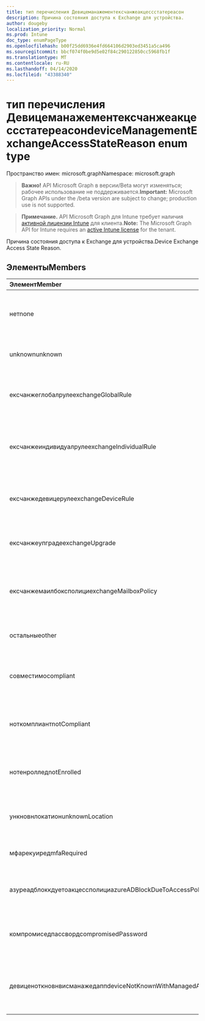 ```yaml
---
title: тип перечисления Девицеманажементексчанжеакцессстатереасон
description: Причина состояния доступа к Exchange для устройства.
author: dougeby
localization_priority: Normal
ms.prod: Intune
doc_type: enumPageType
ms.openlocfilehash: b00f25dd6936e4fd664106d2903ed3451a5ca496
ms.sourcegitcommit: bbcf074f0be9d5e02f84c290122850cc5968fb1f
ms.translationtype: MT
ms.contentlocale: ru-RU
ms.lasthandoff: 04/14/2020
ms.locfileid: "43388340"
---
```

# <a name="devicemanagementexchangeaccessstatereason-enum-type"></a><span data-ttu-id="5a0c0-103">тип перечисления Девицеманажементексчанжеакцессстатереасон</span><span class="sxs-lookup"><span data-stu-id="5a0c0-103">deviceManagementExchangeAccessStateReason enum type</span></span>

<span data-ttu-id="5a0c0-104">Пространство имен: microsoft.graph</span><span class="sxs-lookup"><span data-stu-id="5a0c0-104">Namespace: microsoft.graph</span></span>

> <span data-ttu-id="5a0c0-105">**Важно!** API Microsoft Graph в версии/Beta могут изменяться; рабочее использование не поддерживается.</span><span class="sxs-lookup"><span data-stu-id="5a0c0-105">**Important:** Microsoft Graph APIs under the /beta version are subject to change; production use is not supported.</span></span>

> <span data-ttu-id="5a0c0-106">**Примечание.** API Microsoft Graph для Intune требует наличия [активной лицензии Intune](https://go.microsoft.com/fwlink/?linkid=839381) для клиента.</span><span class="sxs-lookup"><span data-stu-id="5a0c0-106">**Note:** The Microsoft Graph API for Intune requires an [active Intune license](https://go.microsoft.com/fwlink/?linkid=839381) for the tenant.</span></span>

<span data-ttu-id="5a0c0-107">Причина состояния доступа к Exchange для устройства.</span><span class="sxs-lookup"><span data-stu-id="5a0c0-107">Device Exchange Access State Reason.</span></span>

## <a name="members"></a><span data-ttu-id="5a0c0-108">Элементы</span><span class="sxs-lookup"><span data-stu-id="5a0c0-108">Members</span></span>
|<span data-ttu-id="5a0c0-109">Элемент</span><span class="sxs-lookup"><span data-stu-id="5a0c0-109">Member</span></span>|<span data-ttu-id="5a0c0-110">Значение</span><span class="sxs-lookup"><span data-stu-id="5a0c0-110">Value</span></span>|<span data-ttu-id="5a0c0-111">Описание</span><span class="sxs-lookup"><span data-stu-id="5a0c0-111">Description</span></span>|
|:---|:---|:---|
|<span data-ttu-id="5a0c0-112">нет</span><span class="sxs-lookup"><span data-stu-id="5a0c0-112">none</span></span>|<span data-ttu-id="5a0c0-113">нуль</span><span class="sxs-lookup"><span data-stu-id="5a0c0-113">0</span></span>|<span data-ttu-id="5a0c0-114">Не обнаружена Причина состояния доступа в Exchange</span><span class="sxs-lookup"><span data-stu-id="5a0c0-114">No access state reason discovered from Exchange</span></span>|
|<span data-ttu-id="5a0c0-115">unknown</span><span class="sxs-lookup"><span data-stu-id="5a0c0-115">unknown</span></span>|<span data-ttu-id="5a0c0-116">1,1</span><span class="sxs-lookup"><span data-stu-id="5a0c0-116">1</span></span>|<span data-ttu-id="5a0c0-117">Причина неизвестного состояния доступа</span><span class="sxs-lookup"><span data-stu-id="5a0c0-117">Unknown access state reason</span></span>|
|<span data-ttu-id="5a0c0-118">ексчанжеглобалруле</span><span class="sxs-lookup"><span data-stu-id="5a0c0-118">exchangeGlobalRule</span></span>|<span data-ttu-id="5a0c0-119">2</span><span class="sxs-lookup"><span data-stu-id="5a0c0-119">2</span></span>|<span data-ttu-id="5a0c0-120">Состояние доступа определяется глобальным правилом Exchange</span><span class="sxs-lookup"><span data-stu-id="5a0c0-120">Access state determined by Exchange Global rule</span></span>|
|<span data-ttu-id="5a0c0-121">ексчанжеиндивидуалруле</span><span class="sxs-lookup"><span data-stu-id="5a0c0-121">exchangeIndividualRule</span></span>|<span data-ttu-id="5a0c0-122">4</span><span class="sxs-lookup"><span data-stu-id="5a0c0-122">3</span></span>|<span data-ttu-id="5a0c0-123">Состояние доступа определяется индивидуальной правилом Exchange</span><span class="sxs-lookup"><span data-stu-id="5a0c0-123">Access state determined by Exchange Individual rule</span></span>|
|<span data-ttu-id="5a0c0-124">ексчанжедевицеруле</span><span class="sxs-lookup"><span data-stu-id="5a0c0-124">exchangeDeviceRule</span></span>|<span data-ttu-id="5a0c0-125">4 </span><span class="sxs-lookup"><span data-stu-id="5a0c0-125">4</span></span>|<span data-ttu-id="5a0c0-126">Состояние доступа определяется правилом устройства Exchange</span><span class="sxs-lookup"><span data-stu-id="5a0c0-126">Access state determined by Exchange Device rule</span></span>|
|<span data-ttu-id="5a0c0-127">ексчанжеупграде</span><span class="sxs-lookup"><span data-stu-id="5a0c0-127">exchangeUpgrade</span></span>|<span data-ttu-id="5a0c0-128">5 </span><span class="sxs-lookup"><span data-stu-id="5a0c0-128">5</span></span>|<span data-ttu-id="5a0c0-129">Состояние доступа из-за обновления Exchange</span><span class="sxs-lookup"><span data-stu-id="5a0c0-129">Access state due to Exchange upgrade</span></span>|
|<span data-ttu-id="5a0c0-130">ексчанжемаилбоксполици</span><span class="sxs-lookup"><span data-stu-id="5a0c0-130">exchangeMailboxPolicy</span></span>|<span data-ttu-id="5a0c0-131">6 </span><span class="sxs-lookup"><span data-stu-id="5a0c0-131">6</span></span>|<span data-ttu-id="5a0c0-132">Состояние доступа определяется политикой почтовых ящиков Exchange</span><span class="sxs-lookup"><span data-stu-id="5a0c0-132">Access state determined by Exchange Mailbox Policy</span></span>|
|<span data-ttu-id="5a0c0-133">остальные</span><span class="sxs-lookup"><span data-stu-id="5a0c0-133">other</span></span>|<span data-ttu-id="5a0c0-134">7 </span><span class="sxs-lookup"><span data-stu-id="5a0c0-134">7</span></span>|<span data-ttu-id="5a0c0-135">Состояние доступа определяется Exchange</span><span class="sxs-lookup"><span data-stu-id="5a0c0-135">Access state determined by Exchange</span></span>|
|<span data-ttu-id="5a0c0-136">совместимо</span><span class="sxs-lookup"><span data-stu-id="5a0c0-136">compliant</span></span>|<span data-ttu-id="5a0c0-137">8 </span><span class="sxs-lookup"><span data-stu-id="5a0c0-137">8</span></span>|<span data-ttu-id="5a0c0-138">Состояние доступа, предоставленное запросом на соответствие</span><span class="sxs-lookup"><span data-stu-id="5a0c0-138">Access state granted by compliance challenge</span></span>|
|<span data-ttu-id="5a0c0-139">ноткомплиант</span><span class="sxs-lookup"><span data-stu-id="5a0c0-139">notCompliant</span></span>|<span data-ttu-id="5a0c0-140">9 </span><span class="sxs-lookup"><span data-stu-id="5a0c0-140">9</span></span>|<span data-ttu-id="5a0c0-141">Состояние доступа отозвано с помощью запроса на соответствие</span><span class="sxs-lookup"><span data-stu-id="5a0c0-141">Access state revoked by compliance challenge</span></span>|
|<span data-ttu-id="5a0c0-142">нотенроллед</span><span class="sxs-lookup"><span data-stu-id="5a0c0-142">notEnrolled</span></span>|<span data-ttu-id="5a0c0-143">10 </span><span class="sxs-lookup"><span data-stu-id="5a0c0-143">10</span></span>|<span data-ttu-id="5a0c0-144">Состояние доступа, аннулированное запросом управления</span><span class="sxs-lookup"><span data-stu-id="5a0c0-144">Access state revoked by management challenge</span></span>|
|<span data-ttu-id="5a0c0-145">ункновнлокатион</span><span class="sxs-lookup"><span data-stu-id="5a0c0-145">unknownLocation</span></span>|<span data-ttu-id="5a0c0-146">12</span><span class="sxs-lookup"><span data-stu-id="5a0c0-146">12</span></span>|<span data-ttu-id="5a0c0-147">Состояние доступа в связи с неизвестным расположением</span><span class="sxs-lookup"><span data-stu-id="5a0c0-147">Access state due to unknown location</span></span>|
|<span data-ttu-id="5a0c0-148">мфарекуиред</span><span class="sxs-lookup"><span data-stu-id="5a0c0-148">mfaRequired</span></span>|<span data-ttu-id="5a0c0-149">13 </span><span class="sxs-lookup"><span data-stu-id="5a0c0-149">13</span></span>|<span data-ttu-id="5a0c0-150">Состояние доступа из-за вызова MFA</span><span class="sxs-lookup"><span data-stu-id="5a0c0-150">Access state due to MFA challenge</span></span>|
|<span data-ttu-id="5a0c0-151">азуреадблоккдуетоакцессполици</span><span class="sxs-lookup"><span data-stu-id="5a0c0-151">azureADBlockDueToAccessPolicy</span></span>|<span data-ttu-id="5a0c0-152">14 </span><span class="sxs-lookup"><span data-stu-id="5a0c0-152">14</span></span>|<span data-ttu-id="5a0c0-153">Состояние доступа, отозванное политикой доступа AAD</span><span class="sxs-lookup"><span data-stu-id="5a0c0-153">Access State revoked by AAD Access Policy</span></span>|
|<span data-ttu-id="5a0c0-154">компромиседпассворд</span><span class="sxs-lookup"><span data-stu-id="5a0c0-154">compromisedPassword</span></span>|<span data-ttu-id="5a0c0-155">15 </span><span class="sxs-lookup"><span data-stu-id="5a0c0-155">15</span></span>|<span data-ttu-id="5a0c0-156">Состояние доступа отозвано с помощью скомпрометированного пароля</span><span class="sxs-lookup"><span data-stu-id="5a0c0-156">Access State revoked by compromised password</span></span>|
|<span data-ttu-id="5a0c0-157">девиценоткновнвисманажедапп</span><span class="sxs-lookup"><span data-stu-id="5a0c0-157">deviceNotKnownWithManagedApp</span></span>|<span data-ttu-id="5a0c0-158">16 </span><span class="sxs-lookup"><span data-stu-id="5a0c0-158">16</span></span>|<span data-ttu-id="5a0c0-159">Состояние доступа, отозванное с помощью вызова управляемого приложения</span><span class="sxs-lookup"><span data-stu-id="5a0c0-159">Access state revoked by managed application challenge</span></span>|



